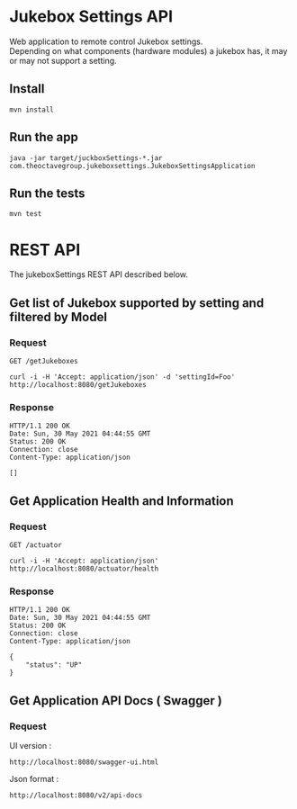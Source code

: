 # Jukebox Settings API

Web application to remote control Jukebox settings.  
Depending on what components (hardware modules) a jukebox has, it may or may not support a setting.

## Install

    mvn install

## Run the app

    java -jar target/juckboxSettings-*.jar com.theoctavegroup.jukeboxsettings.JukeboxSettingsApplication

## Run the tests

    mvn test

# REST API

The jukeboxSettings REST API described below.

## Get list of Jukebox supported by setting and filtered by Model

### Request

`GET /getJukeboxes`

    curl -i -H 'Accept: application/json' -d 'settingId=Foo' http://localhost:8080/getJukeboxes

### Response

    HTTP/1.1 200 OK
    Date: Sun, 30 May 2021 04:44:55 GMT
    Status: 200 OK
    Connection: close
    Content-Type: application/json

    []

## Get Application Health and Information

### Request

`GET /actuator`

    curl -i -H 'Accept: application/json' http://localhost:8080/actuator/health

### Response

    HTTP/1.1 200 OK
    Date: Sun, 30 May 2021 04:44:55 GMT
    Status: 200 OK
    Connection: close
    Content-Type: application/json

    {
        "status": "UP"
    }

## Get Application API Docs ( Swagger )

### Request

UI version :

`http://localhost:8080/swagger-ui.html`

Json format :

`http://localhost:8080/v2/api-docs`

